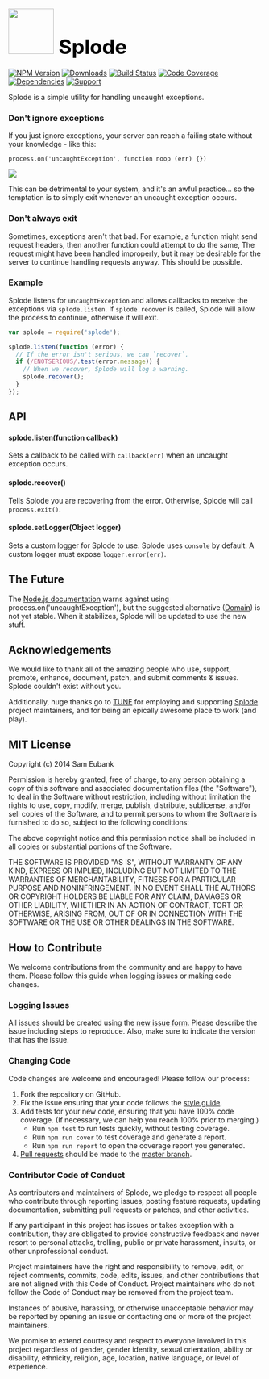 # <a href="http://lighter.io/splode" style="font-size:40px;text-decoration:none;color:#000"><img src="https://cdn.rawgit.com/lighterio/lighter.io/master/public/splode.svg" style="width:90px;height:90px"> Splode</a>
[![NPM Version](https://img.shields.io/npm/v/splode.svg)](https://npmjs.org/package/splode)
[![Downloads](https://img.shields.io/npm/dm/splode.svg)](https://npmjs.org/package/splode)
[![Build Status](https://img.shields.io/travis/lighterio/splode.svg)](https://travis-ci.org/lighterio/splode)
[![Code Coverage](https://img.shields.io/coveralls/lighterio/splode/master.svg)](https://coveralls.io/r/lighterio/splode)
[![Dependencies](https://img.shields.io/david/lighterio/splode.svg)](https://david-dm.org/lighterio/splode)
[![Support](https://img.shields.io/gratipay/Lighter.io.svg)](https://gratipay.com/Lighter.io/)


Splode is a simple utility for handling uncaught exceptions.


### Don't ignore exceptions

If you just ignore exceptions, your server can reach a failing state without
your knowledge - like this:
```
process.on('uncaughtException', function noop (err) {})
```
![](http://media.giphy.com/media/gFwZfXIqD0eNW/giphy.gif)

This can be detrimental to your system, and it's an awful practice... so the
temptation is to simply exit whenever an uncaught exception occurs.

### Don't always exit

Sometimes, exceptions aren't that bad. For example, a function might send
request headers, then another function could attempt to do the same, The
request might have been handled improperly, but it may be desirable for the
server to continue handling requests anyway. This should be possible.

### Example

Splode listens for `uncaughtException` and allows callbacks to receive the
exceptions via `splode.listen`. If `splode.recover` is called, Splode will
allow the process to continue, otherwise it will exit.

```javascript
var splode = require('splode');

splode.listen(function (error) {
  // If the error isn't serious, we can `recover`.
  if (/ENOTSERIOUS/.test(error.message)) {
    // When we recover, Splode will log a warning.
    splode.recover();
  }
});
```

## API

#### splode.listen(function callback)
Sets a callback to be called with `callback(err)` when an uncaught exception
occurs.

#### splode.recover()
Tells Splode you are recovering from the error. Otherwise, Splode will call
`process.exit()`.

#### splode.setLogger(Object logger)
Sets a custom logger for Splode to use. Splode uses `console` by default.
A custom logger must expose `logger.error(err)`.


## The Future

The [Node.js documentation](http://nodejs.org/api/process.html#process_event_uncaughtexception)
warns against using process.on('uncaughtException'), but the suggested
alternative ([Domain](http://nodejs.org/api/domain.html)) is not yet stable.
When it stabilizes, Splode will be updated to use the new stuff.


## Acknowledgements

We would like to thank all of the amazing people who use, support,
promote, enhance, document, patch, and submit comments & issues.
Splode couldn't exist without you.

Additionally, huge thanks go to [TUNE](http://www.tune.com) for employing
and supporting [Splode](http://lighter.io/splode) project maintainers,
and for being an epically awesome place to work (and play).


## MIT License

Copyright (c) 2014 Sam Eubank

Permission is hereby granted, free of charge, to any person obtaining a copy
of this software and associated documentation files (the "Software"), to deal
in the Software without restriction, including without limitation the rights
to use, copy, modify, merge, publish, distribute, sublicense, and/or sell
copies of the Software, and to permit persons to whom the Software is
furnished to do so, subject to the following conditions:

The above copyright notice and this permission notice shall be included in all
copies or substantial portions of the Software.

THE SOFTWARE IS PROVIDED "AS IS", WITHOUT WARRANTY OF ANY KIND, EXPRESS OR
IMPLIED, INCLUDING BUT NOT LIMITED TO THE WARRANTIES OF MERCHANTABILITY,
FITNESS FOR A PARTICULAR PURPOSE AND NONINFRINGEMENT. IN NO EVENT SHALL THE
AUTHORS OR COPYRIGHT HOLDERS BE LIABLE FOR ANY CLAIM, DAMAGES OR OTHER
LIABILITY, WHETHER IN AN ACTION OF CONTRACT, TORT OR OTHERWISE, ARISING FROM,
OUT OF OR IN CONNECTION WITH THE SOFTWARE OR THE USE OR OTHER DEALINGS IN THE
SOFTWARE.


## How to Contribute

We welcome contributions from the community and are happy to have them.
Please follow this guide when logging issues or making code changes.

### Logging Issues

All issues should be created using the
[new issue form](https://github.com/lighterio/splode/issues/new).
Please describe the issue including steps to reproduce. Also, make sure
to indicate the version that has the issue.

### Changing Code

Code changes are welcome and encouraged! Please follow our process:

1. Fork the repository on GitHub.
2. Fix the issue ensuring that your code follows the
   [style guide](http://lighter.io/style-guide).
3. Add tests for your new code, ensuring that you have 100% code coverage.
   (If necessary, we can help you reach 100% prior to merging.)
   * Run `npm test` to run tests quickly, without testing coverage.
   * Run `npm run cover` to test coverage and generate a report.
   * Run `npm run report` to open the coverage report you generated.
4. [Pull requests](http://help.github.com/send-pull-requests/) should be made
   to the [master branch](https://github.com/lighterio/splode/tree/master).

### Contributor Code of Conduct

As contributors and maintainers of Splode, we pledge to respect all
people who contribute through reporting issues, posting feature requests,
updating documentation, submitting pull requests or patches, and other
activities.

If any participant in this project has issues or takes exception with a
contribution, they are obligated to provide constructive feedback and never
resort to personal attacks, trolling, public or private harassment, insults, or
other unprofessional conduct.

Project maintainers have the right and responsibility to remove, edit, or
reject comments, commits, code, edits, issues, and other contributions
that are not aligned with this Code of Conduct. Project maintainers who do
not follow the Code of Conduct may be removed from the project team.

Instances of abusive, harassing, or otherwise unacceptable behavior may be
reported by opening an issue or contacting one or more of the project
maintainers.

We promise to extend courtesy and respect to everyone involved in this project
regardless of gender, gender identity, sexual orientation, ability or
disability, ethnicity, religion, age, location, native language, or level of
experience.
